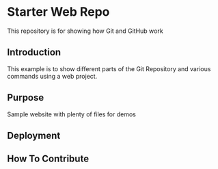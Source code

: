 # Starter Web Repo
This repository is for showing how Git and GitHub work

## Introduction

This example is to show different parts of the Git Repository and various commands using a web project.

## Purpose

Sample website with plenty of files for demos

## Deployment

## How To Contribute